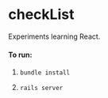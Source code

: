 # checkList
Experiments learning React.

#### To run:

1. ```bundle install```

2. ```rails server```
